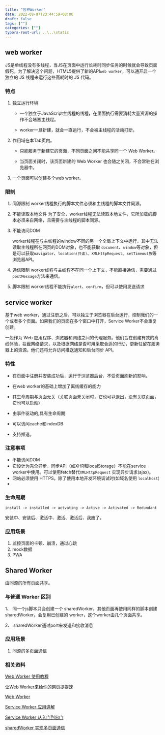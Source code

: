 ```yaml
---
title: "各种Worker"
date: 2022-08-07T23:44:59+08:00
draft: false
tags: [""]
categories: [""]
typora-root-url: ..\..\static
---
```


## web worker

JS是单线程没有多线程，当JS在页面中运行长耗时同步任务的时候就会导致页面假死。为了解决这个问题，HTML5提供了新的API`web worker`，可以通开启一个独立的 JS 线程来运行这些高耗时的 JS 代码。

### 特点

1. 独立运行环境

   - 一个独立于JavaScript主线程的线程，在里面执行需要消耗大量资源的操作不会堵塞主线程。

   - worker一旦新建，就会一直运行，不会被主线程的活动打断。

2. 作用域在本Tab页内。

   - 只能服务于新建它的页面，不同页面之间不能共享同一个 Web Worker。

   - 当页面关闭时，该页面新建的 Web Worker 也会随之关闭，不会常驻在浏览器中。

3. 一个页面可以创建多个web worker。

### 限制

1. 同源限制
   worker线程执行的脚本文件必须和主线程的脚本文件同源。

2. 不能读取本地文件
   为了安全，worker线程无法读取本地文件，它所加载的脚本必须来自网络，且需要与主线程的脚本同源。

3. 不能访问DOM

   worker线程在与主线程的window不同的另一个全局上下文中运行，其中无法读取主线程所在网页的DOM对象，也不能获取 `document`、`window`等对象，但是可以获取`navigator`、`location(只读)`、`XMLHttpRequest`、`setTimeout族`等浏览器API。

4. 通信限制
   worker线程与主线程不在同一个上下文，不能直接通信，需要通过`postMessage`方法来通信。

5. 脚本限制
   worker线程不能执行`alert`、`confirm`，但可以使用发送请求

## service worker

基于web worker，通过注册之后，可以独立于浏览器在后台运行，控制我们的一个或者多个页面。如果我们的页面在多个窗口中打开，Service Worker不会重复创建。

一般作为 Web 应用程序、浏览器和网络之间的代理服务。他们旨在创建有效的离线体验，拦截网络请求，以及根据网络是否可用采取合适的行动，更新驻留在服务器上的资源。他们还将允许访问推送通知和后台同步 API。

### 特性

- 在页面中注册并安装成功后，运行于浏览器后台，不受页面刷新的影响，

- 在web worker的基础上增加了离线缓存的能力
- 其生命周期与页面无关（关联页面未关闭时，它也可以退出，没有关联页面，它也可以启动）
- 由事件驱动的,具有生命周期
- 可以访问cache和indexDB
- 支持推送。

### 注意事项

- 不能访问DOM
- 它设计为完全异步，同步API（如XHR和localStorage）不能在service worker中使用。可以使用fetch替代`XMLHttpRequest` 实现异步请求(ajax)。
- 网站必须使用 HTTPS。除了使用本地开发环境调试时(如域名使用 `localhost`)
- 

### 生命周期

```
install -> installed -> actvating -> Active -> Activated -> Redundant
```

安装中、安装后、激活中、激活、激活后、我废了。

### 应用场景

1. 监控页面的卡顿、崩溃，通过心跳
2. mock数据
3. PWA



## Shared Worker

由同源的所有页面共享。

### 与普通 Worker 区别

1、 同一个js脚本只会创建一个 sharedWorker，其他页面再使用同样的脚本创建sharedWorker，会复用已创建的 worker，这个worker由几个页面共享。

2、 sharedWorker通过port来发送和接收消息

### 应用场景

1. 同源的多页面通信



### 相关资料

[Web Worker 使用教程](http://www.ruanyifeng.com/blog/2018/07/web-worker.html)

[让Web Worker来给你的网页提提速](https://juejin.cn/post/7055456291493249054)

[Web Worker](https://wohugb.gitbooks.io/javascript/content/htmlapi/webworker.html)

[Service Worker 应用详解](https://lzw.me/a/pwa-service-worker.html#1%20%E4%BB%80%E4%B9%88%E6%98%AF%20Service%20Worker)

[Service Worker 从入门到出门](https://juejin.im/post/6844903887296528398)

[sharedWorker 实现多页面通信](https://www.cnblogs.com/imgss/p/14634577.html)


